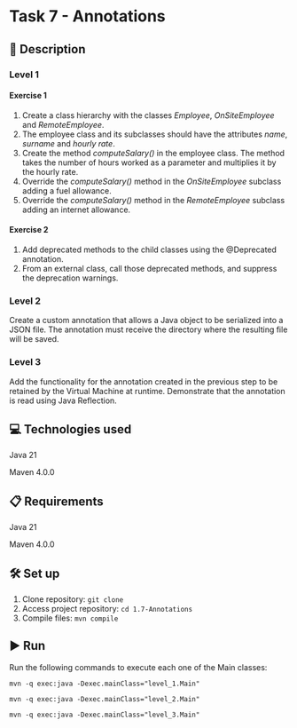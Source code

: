 # Task 7 - Annotations

## 📄 Description

### Level 1

#### Exercise 1

1. Create a class hierarchy with the classes *Employee*, *OnSiteEmployee* and *RemoteEmployee*.
2. The employee class and its subclasses should have the attributes *name*, *surname* and *hourly rate*.
3. Create the method *computeSalary()* in the employee class. The method takes the number of hours worked as a parameter and multiplies it by the hourly rate.
4. Override the *computeSalary()* method in the *OnSiteEmployee* subclass adding a fuel allowance.
5. Override the *computeSalary()* method in the *RemoteEmployee* subclass adding an internet allowance.

#### Exercise 2

1. Add deprecated methods to the child classes using the @Deprecated annotation.
2. From an external class, call those deprecated methods, and suppress the deprecation warnings.

### Level 2

Create a custom annotation that allows a Java object to be serialized into a JSON file. The annotation must receive the directory where the resulting file will be saved.

### Level 3

Add the functionality for the annotation created in the previous step to be retained by the Virtual Machine at runtime. Demonstrate that the annotation is read using Java Reflection.

## 💻 Technologies used

Java 21

Maven 4.0.0

## 📋 Requirements

Java 21

Maven 4.0.0

## 🛠️ Set up

1. Clone repository: ```git clone```
2. Access project repository: ```cd 1.7-Annotations```
3. Compile files: ```mvn compile```

## ▶️ Run

Run the following commands to execute each one of the Main classes:

```mvn -q exec:java -Dexec.mainClass="level_1.Main"```

```mvn -q exec:java -Dexec.mainClass="level_2.Main"```

```mvn -q exec:java -Dexec.mainClass="level_3.Main"```

